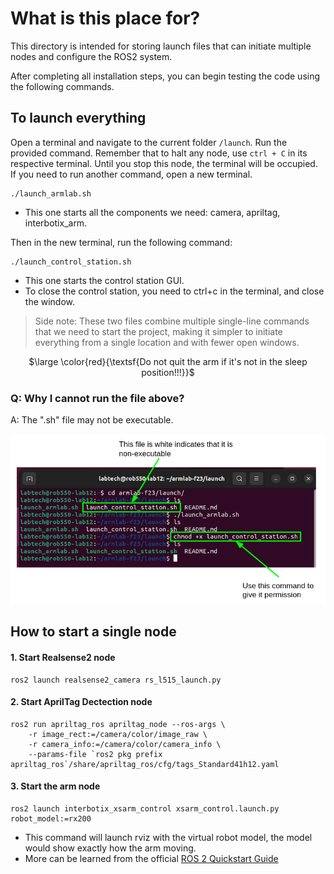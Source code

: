 # What is this place for?

This directory is intended for storing launch files that can initiate multiple nodes and configure the ROS2 system.

After completing all installation steps, you can begin testing the code using the following commands.


## To launch everything
Open a terminal and navigate to the current folder `/launch`. Run the provided command. Remember that to halt any node, use `ctrl + C` in its respective terminal. Until you stop this node, the terminal will be occupied. If you need to run another command, open a new terminal.
```
./launch_armlab.sh
```
- This one starts all the components we need: camera, apriltag, interbotix_arm.

Then in the new terminal, run the following command:
```
./launch_control_station.sh
```
- This one starts the control station GUI.
- To close the control station, you need to ctrl+c in the terminal, and close the window.

> Side note: These two files combine multiple single-line commands that we need to start the project, making it simpler to initiate everything from a single location and with fewer open windows.

<p align="center">
$\large \color{red}{\textsf{Do not quit the arm if it's not in the sleep position!!!}}$</p>



### Q: Why I cannot run the file above?
A: The ".sh" file may not be executable.

![](/media/chmod.png)

## How to start a single node
#### 1. Start Realsense2 node
```
ros2 launch realsense2_camera rs_l515_launch.py
```

#### 2. Start AprilTag Dectection node 
```
ros2 run apriltag_ros apriltag_node --ros-args \
    -r image_rect:=/camera/color/image_raw \
    -r camera_info:=/camera/color/camera_info \
    --params-file `ros2 pkg prefix apriltag_ros`/share/apriltag_ros/cfg/tags_Standard41h12.yaml
```

#### 3. Start the arm node
```
ros2 launch interbotix_xsarm_control xsarm_control.launch.py robot_model:=rx200
```
- This command will launch rviz with the virtual robot model, the model would show exactly how the arm moving.
- More can be learned from the official [ROS 2 Quickstart Guide](https://docs.trossenrobotics.com/interbotix_xsarms_docs/ros_interface/ros2/quickstart.html)
